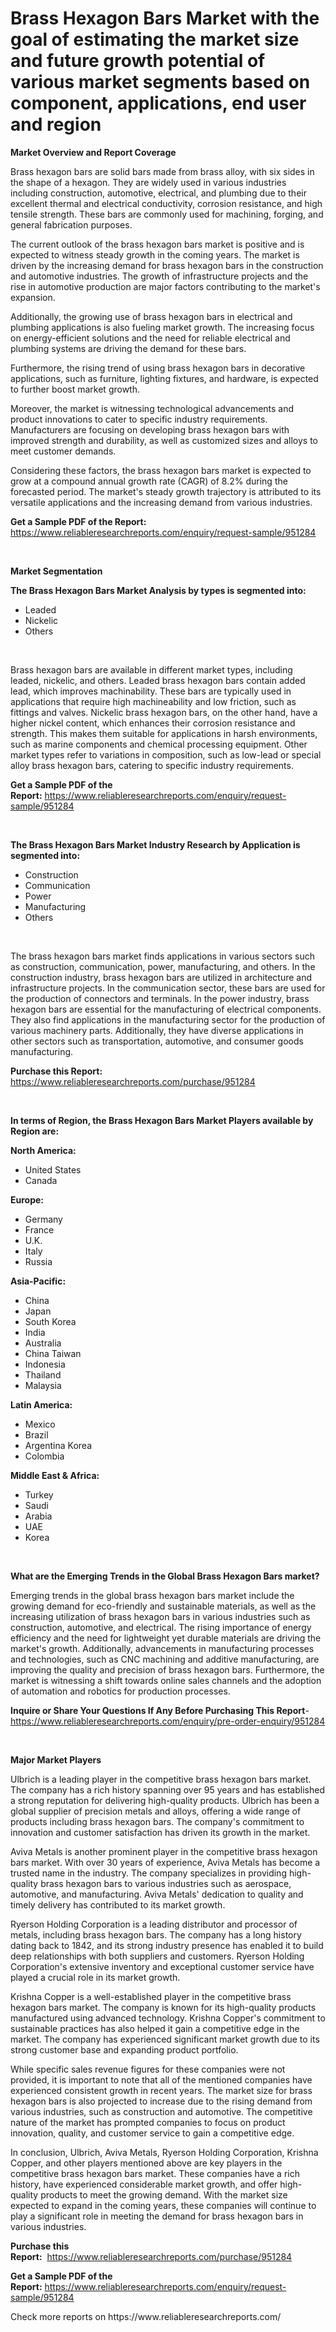 <p><h1>Brass Hexagon Bars Market with the goal of estimating the market size and future growth potential of various market segments based on component, applications, end user and region</h1></p><p><strong>Market Overview and Report Coverage</strong></p>
<p><p>Brass hexagon bars are solid bars made from brass alloy, with six sides in the shape of a hexagon. They are widely used in various industries including construction, automotive, electrical, and plumbing due to their excellent thermal and electrical conductivity, corrosion resistance, and high tensile strength. These bars are commonly used for machining, forging, and general fabrication purposes.</p><p>The current outlook of the brass hexagon bars market is positive and is expected to witness steady growth in the coming years. The market is driven by the increasing demand for brass hexagon bars in the construction and automotive industries. The growth of infrastructure projects and the rise in automotive production are major factors contributing to the market's expansion.</p><p>Additionally, the growing use of brass hexagon bars in electrical and plumbing applications is also fueling market growth. The increasing focus on energy-efficient solutions and the need for reliable electrical and plumbing systems are driving the demand for these bars.</p><p>Furthermore, the rising trend of using brass hexagon bars in decorative applications, such as furniture, lighting fixtures, and hardware, is expected to further boost market growth.</p><p>Moreover, the market is witnessing technological advancements and product innovations to cater to specific industry requirements. Manufacturers are focusing on developing brass hexagon bars with improved strength and durability, as well as customized sizes and alloys to meet customer demands.</p><p>Considering these factors, the brass hexagon bars market is expected to grow at a compound annual growth rate (CAGR) of 8.2% during the forecasted period. The market's steady growth trajectory is attributed to its versatile applications and the increasing demand from various industries.</p></p>
<p><strong>Get a Sample PDF of the Report:</strong> <a href="https://www.reliableresearchreports.com/enquiry/request-sample/951284">https://www.reliableresearchreports.com/enquiry/request-sample/951284</a></p>
<p>&nbsp;</p>
<p><strong>Market Segmentation</strong></p>
<p><strong>The Brass Hexagon Bars Market Analysis by types is segmented into:</strong></p>
<p><ul><li>Leaded</li><li>Nickelic</li><li>Others</li></ul></p>
<p>&nbsp;</p>
<p><p>Brass hexagon bars are available in different market types, including leaded, nickelic, and others. Leaded brass hexagon bars contain added lead, which improves machinability. These bars are typically used in applications that require high machineability and low friction, such as fittings and valves. Nickelic brass hexagon bars, on the other hand, have a higher nickel content, which enhances their corrosion resistance and strength. This makes them suitable for applications in harsh environments, such as marine components and chemical processing equipment. Other market types refer to variations in composition, such as low-lead or special alloy brass hexagon bars, catering to specific industry requirements.</p></p>
<p><strong>Get a Sample PDF of the Report:</strong>&nbsp;<a href="https://www.reliableresearchreports.com/enquiry/request-sample/951284">https://www.reliableresearchreports.com/enquiry/request-sample/951284</a></p>
<p>&nbsp;</p>
<p><strong>The Brass Hexagon Bars Market Industry Research by Application is segmented into:</strong></p>
<p><ul><li>Construction</li><li>Communication</li><li>Power</li><li>Manufacturing</li><li>Others</li></ul></p>
<p>&nbsp;</p>
<p><p>The brass hexagon bars market finds applications in various sectors such as construction, communication, power, manufacturing, and others. In the construction industry, brass hexagon bars are utilized in architecture and infrastructure projects. In the communication sector, these bars are used for the production of connectors and terminals. In the power industry, brass hexagon bars are essential for the manufacturing of electrical components. They also find applications in the manufacturing sector for the production of various machinery parts. Additionally, they have diverse applications in other sectors such as transportation, automotive, and consumer goods manufacturing.</p></p>
<p><strong>Purchase this Report:</strong>&nbsp; <a href="https://www.reliableresearchreports.com/purchase/951284">https://www.reliableresearchreports.com/purchase/951284</a></p>
<p>&nbsp;</p>
<p><strong>In terms of Region, the Brass Hexagon Bars Market Players available by Region are:</strong></p>
<p>
    <p> <strong> North America: </strong>
        <ul>
            <li>United States</li>
            <li>Canada</li>
        </ul>
        </p> 
    <p> <strong> Europe: </strong>
        <ul>
            <li>Germany</li>
            <li>France</li>
            <li>U.K.</li>
            <li>Italy</li>
            <li>Russia</li>
        </ul>
        </p> 
    <p> <strong> Asia-Pacific: </strong>
        <ul>
            <li>China</li>
            <li>Japan</li>
            <li>South Korea</li>
            <li>India</li>
            <li>Australia</li>
            <li>China Taiwan</li>
            <li>Indonesia</li>
            <li>Thailand</li>
            <li>Malaysia</li>
        </ul>
        </p> 
    <p> <strong> Latin America: </strong>
        <ul>
            <li>Mexico</li>
            <li>Brazil</li>
            <li>Argentina Korea</li>
            <li>Colombia</li>
        </ul>
        </p> 
    <p> <strong> Middle East & Africa: </strong>
        <ul>
            <li>Turkey</li>
            <li>Saudi</li>
            <li>Arabia</li>
            <li>UAE</li>
            <li>Korea</li>
        </ul>
    </p>
    </p>
<p>&nbsp;</p>
<p><strong>What are the Emerging Trends in the Global Brass Hexagon Bars market?</strong></p>
<p><p>Emerging trends in the global brass hexagon bars market include the growing demand for eco-friendly and sustainable materials, as well as the increasing utilization of brass hexagon bars in various industries such as construction, automotive, and electrical. The rising importance of energy efficiency and the need for lightweight yet durable materials are driving the market's growth. Additionally, advancements in manufacturing processes and technologies, such as CNC machining and additive manufacturing, are improving the quality and precision of brass hexagon bars. Furthermore, the market is witnessing a shift towards online sales channels and the adoption of automation and robotics for production processes.</p></p>
<p><strong>Inquire or Share Your Questions If Any Before Purchasing This Report</strong>- <a href="https://www.reliableresearchreports.com/enquiry/pre-order-enquiry/951284">https://www.reliableresearchreports.com/enquiry/pre-order-enquiry/951284</a></p>
<p>&nbsp;</p>
<p><strong>Major Market Players</strong></p>
<p><p>Ulbrich is a leading player in the competitive brass hexagon bars market. The company has a rich history spanning over 95 years and has established a strong reputation for delivering high-quality products. Ulbrich has been a global supplier of precision metals and alloys, offering a wide range of products including brass hexagon bars. The company's commitment to innovation and customer satisfaction has driven its growth in the market.</p><p>Aviva Metals is another prominent player in the competitive brass hexagon bars market. With over 30 years of experience, Aviva Metals has become a trusted name in the industry. The company specializes in providing high-quality brass hexagon bars to various industries such as aerospace, automotive, and manufacturing. Aviva Metals' dedication to quality and timely delivery has contributed to its market growth.</p><p>Ryerson Holding Corporation is a leading distributor and processor of metals, including brass hexagon bars. The company has a long history dating back to 1842, and its strong industry presence has enabled it to build deep relationships with both suppliers and customers. Ryerson Holding Corporation's extensive inventory and exceptional customer service have played a crucial role in its market growth.</p><p>Krishna Copper is a well-established player in the competitive brass hexagon bars market. The company is known for its high-quality products manufactured using advanced technology. Krishna Copper's commitment to sustainable practices has also helped it gain a competitive edge in the market. The company has experienced significant market growth due to its strong customer base and expanding product portfolio.</p><p>While specific sales revenue figures for these companies were not provided, it is important to note that all of the mentioned companies have experienced consistent growth in recent years. The market size for brass hexagon bars is also projected to increase due to the rising demand from various industries, such as construction and automotive. The competitive nature of the market has prompted companies to focus on product innovation, quality, and customer service to gain a competitive edge.</p><p>In conclusion, Ulbrich, Aviva Metals, Ryerson Holding Corporation, Krishna Copper, and other players mentioned above are key players in the competitive brass hexagon bars market. These companies have a rich history, have experienced considerable market growth, and offer high-quality products to meet the growing demand. With the market size expected to expand in the coming years, these companies will continue to play a significant role in meeting the demand for brass hexagon bars in various industries.</p></p>
<p><strong>Purchase this Report:</strong>&nbsp;&nbsp;<a href="https://www.reliableresearchreports.com/purchase/951284">https://www.reliableresearchreports.com/purchase/951284</a></p>
<p></p>
<p><strong>Get a Sample PDF of the Report:</strong>&nbsp;<a href="https://www.reliableresearchreports.com/enquiry/request-sample/951284">https://www.reliableresearchreports.com/enquiry/request-sample/951284</a></p>
<p>Check more reports on https://www.reliableresearchreports.com/</p>